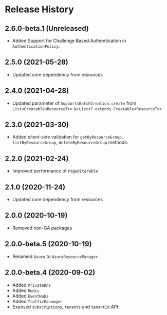 # Release History

## 2.6.0-beta.1 (Unreleased)

- Added Support for Challenge Based Authentication in `AuthenticationPolicy`.

## 2.5.0 (2021-05-28)
- Updated core dependency from resources

## 2.4.0 (2021-04-28)

- Updated parameter of `SupportsBatchCreation.create` from `List<Creatable<ResourceT>>` to `List<? extends Creatable<ResourceT>>`

## 2.3.0 (2021-03-30)

- Added client-side validation for `getByResourceGroup`, `listByResourceGroup`, `deleteByResourceGroup` methods.

## 2.2.0 (2021-02-24)

- Improved performance of `PagedIterable`

## 2.1.0 (2020-11-24)

- Updated core dependency from resources

## 2.0.0 (2020-10-19)

- Removed non-GA packages

## 2.0.0-beta.5 (2020-10-19)

- Renamed `Azure` to `AzureResourceManager`

## 2.0.0-beta.4 (2020-09-02)

- Added `PrivateDns`
- Added `Redis`
- Added `EventHubs`
- Added `TrafficMananger`
- Exposed `subscriptions`, `tenants` and `tenantId` API
